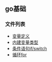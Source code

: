 ## go基础

### 文件列表
- [变量定义](./variableDefine.go)
- [内建变量类型](./innerVariableType.go)
- [条件语句if/switch](./condition.go)
- [循环for](./circulation.go)
